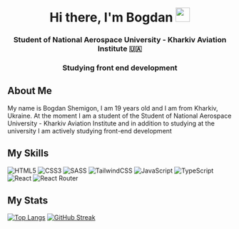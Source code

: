 <h1 align="center">Hi there, I'm Bogdan
  <img src="https://github.com/blackcater/blackcater/raw/main/images/Hi.gif" height="32"/>
</h1>
<h3 align="center">Student of National Aerospace University - Kharkiv Aviation Institute 🇺🇦</h3>
<h3 align="center">Studying front end development</h3>

<h2>About Me</h2>
<p>
  My name is Bogdan Shemigon, I am 19 years old and I am from Kharkiv, Ukraine. At the moment I am a student of the Student of National Aerospace University - Kharkiv Aviation      Institute and in addition to studying at the university I am actively studying front-end development
</p>

<h2>My Skills</h2>

![HTML5](https://img.shields.io/badge/html5-%23E34F26.svg?style=for-the-badge&logo=html5&logoColor=white)
![CSS3](https://img.shields.io/badge/css3-%231572B6.svg?style=for-the-badge&logo=css3&logoColor=white)
![SASS](https://img.shields.io/badge/SASS-hotpink.svg?style=for-the-badge&logo=SASS&logoColor=white)
![TailwindCSS](https://img.shields.io/badge/tailwindcss-%2338B2AC.svg?style=for-the-badge&logo=tailwind-css&logoColor=white)
![JavaScript](https://img.shields.io/badge/javascript-%23323330.svg?style=for-the-badge&logo=javascript&logoColor=%23F7DF1E)
![TypeScript](https://img.shields.io/badge/typescript-%23007ACC.svg?style=for-the-badge&logo=typescript&logoColor=white)
![React](https://img.shields.io/badge/react-%2320232a.svg?style=for-the-badge&logo=react&logoColor=%2361DAFB)
![React Router](https://img.shields.io/badge/React_Router-CA4245?style=for-the-badge&logo=react-router&logoColor=white)


<h2>My Stats</h2>

[![Top Langs](https://github-readme-stats.vercel.app/api/top-langs/?username=TeeSSkooo&layout=compact)](https://github.com/anuraghazra/github-readme-stats)
[![GitHub Streak](https://github-readme-streak-stats.herokuapp.com/?user=TeeSSkooo)](https://git.io/streak-stats)
